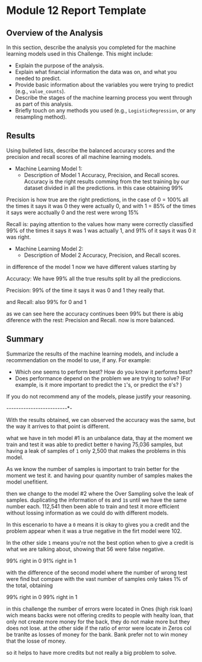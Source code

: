 # Module 12 Report Template

## Overview of the Analysis

In this section, describe the analysis you completed for the machine learning models used in this Challenge. This might include:

* Explain the purpose of the analysis.
* Explain what financial information the data was on, and what you needed to predict.
* Provide basic information about the variables you were trying to predict (e.g., `value_counts`).
* Describe the stages of the machine learning process you went through as part of this analysis.
* Briefly touch on any methods you used (e.g., `LogisticRegression`, or any resampling method).

## Results

Using bulleted lists, describe the balanced accuracy scores and the precision and recall scores of all machine learning models.

* Machine Learning Model 1:
  * Description of Model 1 Accuracy, Precision, and Recall scores.
Accuracy is the right results comming from the test training by our dataset divided in all the predictions. in this case obtaining 99%

Precision is how true are the right predictions, in the case of 0 = 100% all the times it says it was 0 they were actually 0, and with 1 = 85% of the times it says were acctually 0 and the rest were wrong 15%

Recall is: paying attention to the values how many were correctly classified 99% of the times it says it was 1 was actually 1, and 91% of it says it was 0 it was right.  


* Machine Learning Model 2:
  * Description of Model 2 Accuracy, Precision, and Recall scores.

in difference of the model 1 now we have different values starting by

Accuracy: We have 99% all the true results split by all the prediccions.

Precision: 99% of the time it says it was 0 and 1 they really that. 

and Recall: also 99% for 0 and 1

as we can see here the accuracy continues been 99% but there is abig diference with the rest: Precision and Recall. now is more balanced. 

## Summary

Summarize the results of the machine learning models, and include a recommendation on the model to use, if any. For example:
* Which one seems to perform best? How do you know it performs best?
* Does performance depend on the problem we are trying to solve? (For example, is it more important to predict the `1`'s, or predict the `0`'s? )

If you do not recommend any of the models, please justify your reasoning.

-*-*-*-*-*-*-*-*-*-*-*-*-*-*-*-*-*-*-*-*-*-*-*-*-*-


With the results obtained, we can observed the accuracy was the same, but the way it arrives to that point is different. 

what we have in teh model #1 is an unbalance data, thay at the moment we train and test it was able to predict better `0` having 75,036 samples, but having a leak of samples of `1` only 2,500 that makes the problems in this model.

As we know the number of samples is important to train better for the moment we test it. and having pour quantity number of samples makes the model unefitient. 

then we change to the model #2 where the Over Sampling solve the leak of samples. duplicating the information of `0`s and `1`s until we have the same number each. 112,541 then been able to train and test it more efficient without lossing information as we could do with different models. 

In this escenario to have a `0` means it is okay to gives you a credit and the problem appear when it was a true negative in the firt model were 102.

In the other side `1` means you're not the best option when to give a credit is what we are talking about, showing that 56 were false negative.

99% right in 0
91% right in 1

with the difference of the second model where the number of wrong test were find but compare with the vast number of samples only takes 1% of the total, obtaining 

99% right in 0
99% right in 1

in this challenge the number of errors were located in Ones (high risk loan) wich means backs were not offering credits to people with healty loan, that only not create more money for the back, they do not make more but they does not lose. at the other side if the ratio of error were locate in Zeros col be tranlte as losses of money for the bank. Bank prefer not to win money that the losse of money. 

so it helps to have more credits but not really a big problem to solve.